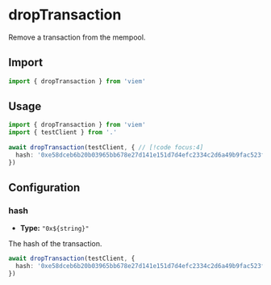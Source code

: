 # dropTransaction

Remove a transaction from the mempool.

## Import 

```ts
import { dropTransaction } from 'viem'
```

## Usage

```ts
import { dropTransaction } from 'viem'
import { testClient } from '.'
 
await dropTransaction(testClient, { // [!code focus:4]
  hash: '0xe58dceb6b20b03965bb678e27d141e151d7d4efc2334c2d6a49b9fac523f7364'
})
```

## Configuration

### hash

- **Type:** ``"0x${string}"``

The hash of the transaction.

```ts
await dropTransaction(testClient, {
  hash: '0xe58dceb6b20b03965bb678e27d141e151d7d4efc2334c2d6a49b9fac523f7364', // [!code focus]
})
```
